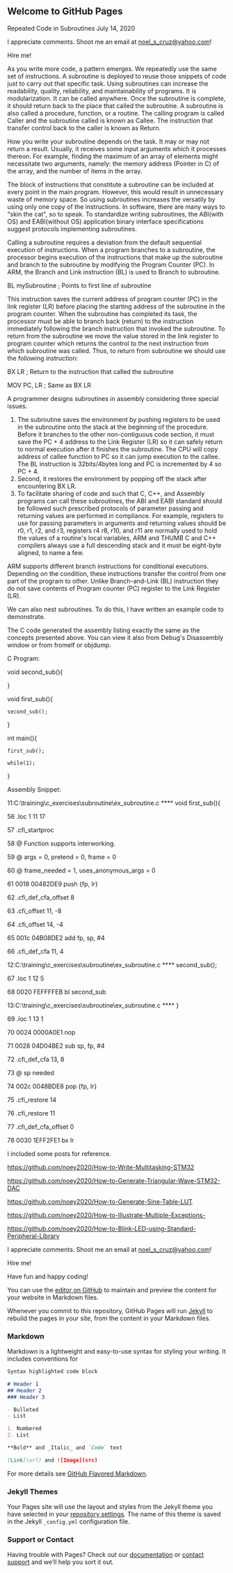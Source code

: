 ## Welcome to GitHub Pages

Repeated Code in Subroutines        July 14, 2020

I appreciate comments. Shoot me an email at noel_s_cruz@yahoo.com!

Hire me!

As you write more code, a pattern emerges. We repeatedly use the same set of instructions.
A subroutine is deployed to reuse those snippets of code just to carry out that specific 
task. Using subroutines can increase the readability, quality, reliability, and 
maintainability of programs. It is modularization. It can be called anywhere. Once the 
subroutine is complete, it should return back to the place that called the subroutine. A
subroutine is also called a procedure, function, or a routine. The calling program is
called Caller and the subroutine called is known as Callee. The instruction that transfer
control back to the caller is known as Return.

How you write your subroutine depends on the task. It may or may not return a result. 
Usually, it receives some input arguments which it processes thereon. For example, 
finding the maximum of an array of elements might necessitate two arguments, namely:
the memory address (Pointer in C) of the array, and the number of items in the array.

The block of instructions that constitute a subroutine can be included at every point in
the main program. However, this would result in unnecessary waste of memory space. So
using subroutines increases the versatily by using only one copy of the instructions. In
software, there are many ways to "skin the cat", so to speak. To standardize writing
subroutines, the ABI(with OS) and EABI(without OS) application binary interface 
specifications suggest protocols implementing subroutines.

Calling a subroutine requires a deviation from the default sequential execution of
instructions. When a program branches to a subroutine, the processor begins execution of
the instructions that make up the subroutine and branch to the subroutine by modifying the
Program Counter (PC). In ARM, the Branch and Link instruction (BL) is used to Branch to
subroutine.

BL mySubroutine   ; Points to first line of subroutine

This instruction saves the current address of program counter (PC) in the link register
(LR) before placing the starting address of the subroutine in the program counter. When 
the subroutine has completed its task, the processor must be able to branch back (return)
to the instruction immediately following the branch instruction that invoked the
subroutine. To return from the subroutine we move the value stored in the link register
to program counter which returns the control to the next instruction from which
subroutine was called. Thus, to return from subroutine we should use the following 
instruction:

BX LR        ; Return to the instruction that called the subroutine

MOV PC, LR   ; Same as BX LR

A programmer designs subroutines in assembly considering three special issues.

1) The subroutine saves the environment by pushing registers to be used in the subroutine
   onto the stack at the beginning of the procedure. Before it branches to the other 
   non-contiguous code section, it must save the PC + 4 address to the Link Register (LR)
   so it can safely return to normal execution after it finishes the subroutine. The CPU
   will copy address of callee function to PC so it can jump execution to the callee.
   The BL instruction is 32bits/4bytes long and PC is incremented by 4 so PC + 4.
2) Second, it restores the environment by popping off the stack after encountering BX LR.
3) To facilitate sharing of code and such that C, C++, and Assembly programs can call 
   these subroutines, the ABI and EABI standard should be followed such prescribed 
   protocols of parameter passing and returning values are performed in compliance. For
   example, registers to use for passing parameters in arguments and returning values
   should be r0, r1, r2, and r3, registers r4 r8, r10, and r11 are normally used to hold
   the values of a routine's local variables, ARM and THUMB C and C++ compilers always
   use a full descending stack and it must be eight-byte aligned, to name a few.

ARM supports different branch instructions for conditional executions. Depending on the
condition, these instructions transfer the control from one part of the program to other.
Unlike Branch-and-Link (BL) instruction they do not save contents of Program counter (PC)
register to the Link Register (LR).

We can also nest subroutines. To do this, I have written an example code to demonstrate.

The C code generated the assembly listing exactly the same as the concepts presented
above. You can view it also from Debug's Disassembly window or from fromelf or objdump.

C Program:

void second_sub(){

}

void first_sub(){

    second_sub();
    
}

int main(){

    first_sub();
    
	while(1);
	
}

Assembly Snippet:

  11:C:\training\c_exercises\subroutine\ex_subroutine.c **** void first_sub(){
  
  56              		.loc 1 11 17
  
  57              		.cfi_startproc
  
  58              		@ Function supports interworking.
  
  59              		@ args = 0, pretend = 0, frame = 0
  
  60              		@ frame_needed = 1, uses_anonymous_args = 0
  
  61 0018 00482DE9 		push	{fp, lr}
  
  62              		.cfi_def_cfa_offset 8
  
  63              		.cfi_offset 11, -8
  
  64              		.cfi_offset 14, -4
  
  65 001c 04B08DE2 		add	fp, sp, #4
  
  66              		.cfi_def_cfa 11, 4
  
  12:C:\training\c_exercises\subroutine\ex_subroutine.c ****     second_sub();
  
  67              		.loc 1 12 5
  
  68 0020 FEFFFFEB 		bl	second_sub
  
  13:C:\training\c_exercises\subroutine\ex_subroutine.c **** }
  
  69              		.loc 1 13 1
  
  70 0024 0000A0E1 		nop
  
  71 0028 04D04BE2 		sub	sp, fp, #4
  
  72              		.cfi_def_cfa 13, 8
  
  73              		@ sp needed
  
  74 002c 0048BDE8 		pop	{fp, lr}
  
  75              		.cfi_restore 14
  
  76              		.cfi_restore 11
  
  77              		.cfi_def_cfa_offset 0
  
  78 0030 1EFF2FE1 		bx	lr

I included some posts for reference.

https://github.com/noey2020/How-to-Write-Multitasking-STM32

https://github.com/noey2020/How-to-Generate-Triangular-Wave-STM32-DAC

https://github.com/noey2020/How-to-Generate-Sine-Table-LUT

https://github.com/noey2020/How-to-Illustrate-Multiple-Exceptions-

https://github.com/noey2020/How-to-Blink-LED-using-Standard-Peripheral-Library

I appreciate comments. Shoot me an email at noel_s_cruz@yahoo.com!

Hire me!

Have fun and happy coding!


You can use the [editor on GitHub](https://github.com/noey2020/How-to-Write-Subroutines-in-C-Assembly-STM32/edit/master/README.md) to maintain and preview the content for your website in Markdown files.

Whenever you commit to this repository, GitHub Pages will run [Jekyll](https://jekyllrb.com/) to rebuild the pages in your site, from the content in your Markdown files.

### Markdown

Markdown is a lightweight and easy-to-use syntax for styling your writing. It includes conventions for

```markdown
Syntax highlighted code block

# Header 1
## Header 2
### Header 3

- Bulleted
- List

1. Numbered
2. List

**Bold** and _Italic_ and `Code` text

[Link](url) and ![Image](src)
```

For more details see [GitHub Flavored Markdown](https://guides.github.com/features/mastering-markdown/).

### Jekyll Themes

Your Pages site will use the layout and styles from the Jekyll theme you have selected in your [repository settings](https://github.com/noey2020/How-to-Write-Subroutines-in-C-Assembly-STM32/settings). The name of this theme is saved in the Jekyll `_config.yml` configuration file.

### Support or Contact

Having trouble with Pages? Check out our [documentation](https://help.github.com/categories/github-pages-basics/) or [contact support](https://github.com/contact) and we’ll help you sort it out.
